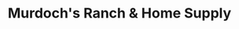 ---
title: "Murdoch's Ranch & Home Supply"
url: /parker/murdochs-ranch-und-home-supply/
shop: Warenhaus
---